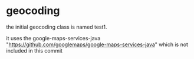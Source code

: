 # geocoding

the initial geocoding class is named test1. 

it uses the google-maps-services-java "https://github.com/googlemaps/google-maps-services-java" which is not included in this commit
